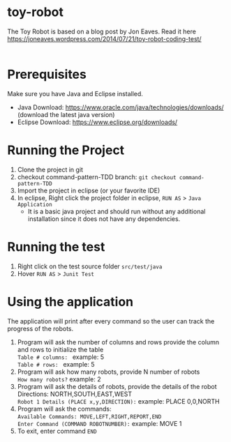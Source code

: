 # toy-robot
  
The Toy Robot is based on a blog post by Jon Eaves. Read it here
https://joneaves.wordpress.com/2014/07/21/toy-robot-coding-test/
<br /><br />

# Prerequisites

Make sure you have Java and Eclipse installed.
- Java Download: https://www.oracle.com/java/technologies/downloads/ (download the latest java version)
- Eclipse Download: https://www.eclipse.org/downloads/


# Running the Project
1. Clone the project in git
2. checkout command-pattern-TDD branch: `git checkout command-pattern-TDD`
3. Import the project in eclipse (or your favorite IDE)
4. In eclipse, Right click the project folder in eclipse, `RUN AS` > `Java Application`
    - It is a basic java project and should run without any additional installation since it does not have any dependencies.

# Running the test
1. Right click on the test source folder `src/test/java`
2. Hover `RUN AS` > `Junit Test`


# Using the application
The application will print after every command so the user can track the progress of the robots.

1. Program will ask the number of columns and rows provide the column and rows to initialize the table  
`Table # columns: ` example: 5  
`Table # rows: ` example: 5 
2. Program will ask how many robots, provide N number of robots  
`How many robots?` example: 2  
3. Program will ask the details of robots, provide the details of the robot  
Directions: NORTH,SOUTH,EAST,WEST  
`Robot 1 Details (PLACE x,y,DIRECTION):` example: PLACE 0,0,NORTH
4. Program will ask the commands:  
`Available Commands: MOVE,LEFT,RIGHT,REPORT,END`  
`Enter Command (COMMAND ROBOTNUMBER):` example: MOVE 1  
5. To exit, enter command `END`
